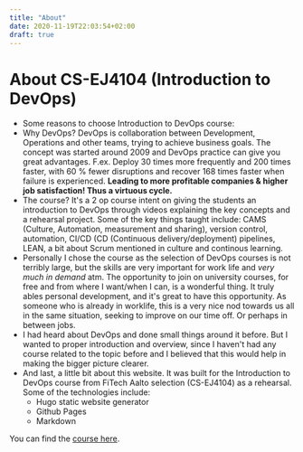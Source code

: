 ```yaml
---
title: "About"
date: 2020-11-19T22:03:54+02:00
draft: true
---
```

# About CS-EJ4104 (Introduction to DevOps)
* Some reasons to choose Introduction to DevOps course:
* Why DevOps? DevOps is collaboration between Development, Operations and other teams, trying to achieve business goals. The concept was started around 2009 and DevOps practice can give you great advantages. F.ex. Deploy 30 times more frequently and 200 times faster, with 60 % fewer disruptions and recover 168 times faster when failure is experienced. **Leading to more profitable companies & higher job satisfaction! Thus a virtuous cycle.**
* The course? It's a 2 op course intent on giving the students an introduction to DevOps through videos explaining the key concepts and a rehearsal project. Some of the key things taught include: CAMS (Culture, Automation, measurement and sharing), version control, automation, CI/CD (CD (Continuous delivery/deployment) pipelines, LEAN, a bit about Scrum mentioned in culture and continous learning.
* Personally I chose the course as the selection of DevOps courses is not terribly large, but the skills are very important for work life and _very much in demand_ atm. The opportunity to join on university courses, for free and from where I want/when I can, is a wonderful thing. It truly ables personal development, and it's great to have this opportunity. As someone who is already in worklife, this is a very nice nod towards us all in the same situation, seeking to improve on our time off. Or perhaps in between jobs. 
* I had heard about DevOps and done small things around it before. But I wanted to proper introduction and overview, since I  haven't had any course related to the topic before and I believed that this would help in making the bigger picture clearer.
* And last, a little bit about this website. It was built for the Introduction to DevOps course from FiTech Aalto selection (CS-EJ4104) as a rehearsal. Some of the technologies include:   
  - Hugo static website generator
  - Github Pages
  - Markdown

You can find the [course here](https://mycourses.aalto.fi/course/view.php?id=27447).
